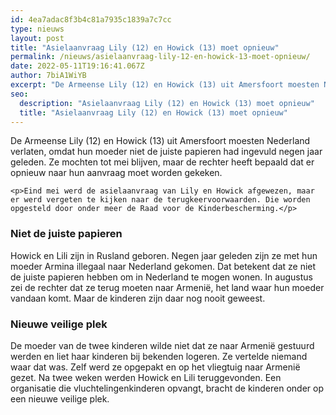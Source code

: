 ```yaml
---
id: 4ea7adac8f3b4c81a7935c1839a7c7cc
type: nieuws
layout: post
title: "Asielaanvraag Lily (12) en Howick (13) moet opnieuw"
permalink: /nieuws/asielaanvraag-lily-12-en-howick-13-moet-opnieuw/
date: 2022-05-11T19:16:41.067Z
author: 7biA1WiYB
excerpt: "De Armeense Lily (12) en Howick (13) uit Amersfoort moesten Nederland verlaten, omdat hun moeder niet de juiste papieren had ingevuld negen jaar geleden. Ze mochten tot mei blijven, maar de rechter heeft bepaald dat er opnieuw naar hun aanvraag moet worden gekeken.  "
seo:
  description: "Asielaanvraag Lily (12) en Howick (13) moet opnieuw"
  title: "Asielaanvraag Lily (12) en Howick (13) moet opnieuw"
---
```

De Armeense Lily (12) en Howick (13) uit Amersfoort moesten Nederland verlaten, omdat hun moeder niet de juiste papieren had ingevuld negen jaar geleden. Ze mochten tot mei blijven, maar de rechter heeft bepaald dat er opnieuw naar hun aanvraag moet worden gekeken.  

    <p>Eind mei werd de asielaanvraag van Lily en Howick afgewezen, maar er werd vergeten te kijken naar de terugkeervoorwaarden. Die worden opgesteld door onder meer de Raad voor de Kinderbescherming.</p>
<h3>Niet de juiste papieren</h3>
<p>Howick en Lili zijn in Rusland geboren. Negen jaar geleden zijn ze met hun moeder Armina illegaal naar Nederland gekomen. Dat betekent dat ze niet de juiste papieren hebben om in Nederland te mogen wonen. In augustus zei de rechter dat ze terug moeten naar Armenië, het land waar hun moeder vandaan komt. Maar de kinderen zijn daar nog nooit geweest.</p>
<h3>Nieuwe veilige plek</h3>
<p>De moeder van de twee kinderen wilde niet dat ze naar Armenië gestuurd werden en liet haar kinderen bij bekenden logeren. Ze vertelde niemand waar dat was. Zelf werd ze opgepakt en op het vliegtuig naar Armenië gezet. Na twee weken werden Howick en Lili teruggevonden. Een organisatie die vluchtelingenkinderen opvangt, bracht de kinderen onder op een nieuwe veilige plek.</p>  
